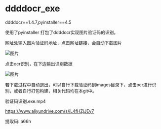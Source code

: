 # ddddocr_exe
ddddocr==1.4.7,pyinstaller==4.5

使用了pyinstaller 打包了ddddocr实现图片验证码的识别。

网址处输入图片验证码地址，点击网址链接，会自动下载图片

![图片](https://user-images.githubusercontent.com/39888034/226937249-727a7491-5670-497e-9d37-238e67d26179.png)

点击ocr识别，在下边输出识别数据

![图片](https://user-images.githubusercontent.com/39888034/226937869-104f4613-df44-4b51-b569-2907da741b1d.png)

若下载过程中自动退出，可以自行下载验证码到images目录下，点击ocr进行识别，或者自行打包构建，相关代码均在本git中。


验证码识别.exe.mp4

https://www.aliyundrive.com/s/iL4fHZjJEy7

提取码: a66h
